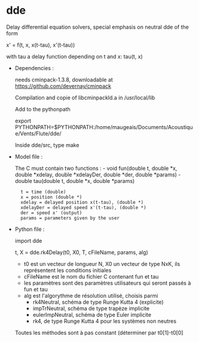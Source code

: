 # dde
Delay differential equation solvers, special emphasis on neutral dde of the form

x' = f(t, x, x(t-tau), x'(t-tau))

with tau a delay function depending on t and x: tau(t, x)

* Dependencies : 

    needs cminpack-1.3.8, downloadable at https://github.com/devernay/cminpack

    Compilation and copie of libcminpackld.a in /usr/local/lib

    Add to the pythonpath 

    export PYTHONPATH=$PYTHONPATH:/home/maugeais/Documents/Acoustique/Vents/Flute/dde/
    
    Inside dde/src, type make


* Model file :

    The C must contain two functions : 
        - void fun(double t, double *x, double *xdelay, double *xdelayDer, double *der, double *params)
        - double tau(double t, double *x, double *params)
        
        t = time (double)
        x = position (double *)
        xdelay = delayed position x(t-tau), (double *)
        xdelayDer = delayed speed x'(t-tau), (double *)
        der = speed x' (output)
        params = parameters given by the user 
        
* Python file :

    import dde
        
    t, X = dde.rk4Delay(t0, X0, T, cFileName, params, alg) 
    
    - t0 est un vecteur de longueur N, X0 un vecteur de type NxK, ils représentent les conditions initiales
    - cFileName est le nom du fichier C contenant fun et tau
    - les paramètres sont des paramètres utilisateurs qui seront passés à fun et tau 
    - alg est l'algorythme de résolution  utilisé, choisis parmi
        * rk4Neutral, schéma de type Runge Kutta 4 (explicite)
        * impTrNeutral, schéma de type trapèze implicite
        * eulerImpNeutral, schéma de type Euler implicite
        * rk4, de type Runge Kutta 4 pour les systèmes non neutres
        
    Toutes les méthodes sont à pas constant (déterminer par t0[1]-t0[0]
